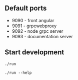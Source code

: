 ## Default ports
- 9090 - front angular
- 9091 - grpcwebproxy
- 9092 - node grpc server
- 9093 - documentation server

## Start development
`./run`

`./run --help`
